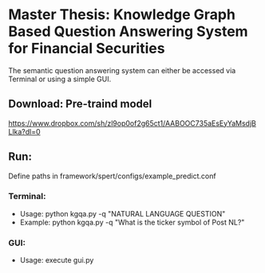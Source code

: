 # Master Thesis: Knowledge Graph Based Question Answering System for Financial Securities

The semantic question answering system can either be accessed via Terminal or using a simple GUI.

## Download: Pre-traind model
https://www.dropbox.com/sh/zl9op0of2g65ct1/AABOOC735aEsEyYaMsdjBLlka?dl=0

## Run:

Define paths in framework/spert/configs/example_predict.conf

### Terminal:

* Usage: python kgqa.py -q "NATURAL LANGUAGE QUESTION"
* Example: python kgqa.py -q "What is the ticker symbol of Post NL?"

### GUI:

* Usage: execute gui.py



